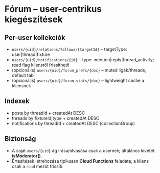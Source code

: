 # Fórum – user-centrikus kiegészítések

## Per-user kollekciók
- `users/{uid}/relations/follows/{targetId}` – targetType: user|thread|fixture
- `users/{uid}/notifications/{id}` – type: mention|reply|thread_activity; read flag kliensről frissíthető
- (opcionális) `users/{uid}/forum_prefs/{doc}` – muted ligák/threads, default tab
- (opcionális) `users/{uid}/forum_stats/{doc}` – lightweight cache a kliensnek

## Indexek
- posts by threadId + createdAt DESC
- threads by fixtureId,type + createdAt DESC
- notifications by threadId + createdAt DESC (collectionGroup)

## Biztonság
- A saját `users/{uid}` ág írása/olvasása csak a usernek; általános kivétel: **isModerator()**.
- Értesítések létrehozása tipikusan **Cloud Functions** feladata; a kliens csak a `read` mezőt frissíti.
